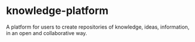 # knowledge-platform
A platform for users to create repositories of knowledge, ideas, information, in an open and collaborative way.
